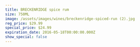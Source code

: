 ```yaml
---
title: BRECKENRIDGE spice rum
size: 750ML
image: /assets/images/wines/breckenridge-spiced-run (2).jpg
reg_price: $29.99
special_price: $24.99
expiration_date: 2016-05-18T00:00:00.000Z
show_special: false
---
```



